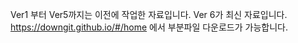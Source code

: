 Ver1 부터 Ver5까지는 이전에 작업한 자료입니다. Ver 6가 최신 자료입니다.
https://downgit.github.io/#/home 에서 부분파일 다운로드가 가능합니다.
